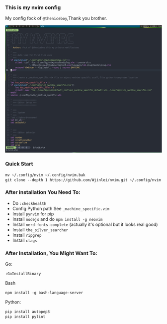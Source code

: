 ### This is my nvim config
My config fock of `@theniceboy`,Thank you brother.<br/>

![preview](./preview.jpg)

### Quick Start
```
mv ~/.config/nvim ~/.config/nvim.bak
git clone --depth 1 https://github.com/Wjinlei/nvim.git ~/.config/nvim
```
### After installation You Need To:
- Do `:checkhealth`
- Config Python path See `_machine_specific.vim`
- Install `pynvim` for pip
- Install `nodejs` and do  `npm install -g neovim`
- Install `nerd-fonts-complete` (actually it's optional but it looks real good)
- Install `the_silver_searcher`
- Install `ripgrep`
- Install `ctags`

### After Installation, You Might Want To:
Go:
```
:GoInstallBinary
```
Bash
```
npm install -g bash-language-server
```
Python:
```
pip install autopep8
pip install pylint
```
